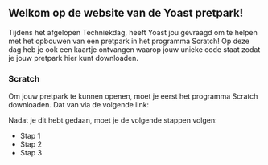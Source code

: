 ## Welkom op de website van de Yoast pretpark!

Tijdens het afgelopen Techniekdag, heeft Yoast jou gevraagd om te helpen met het opbouwen van een pretpark in het programma Scratch!
Op deze dag heb je ook een kaartje ontvangen waarop jouw unieke code staat zodat je jouw pretpark hier kunt downloaden.

### Scratch

Om jouw pretpark te kunnen openen, moet je eerst het programma Scratch downloaden. Dat van via de volgende link: 

Nadat je dit hebt gedaan, moet je de volgende stappen volgen:

- Stap 1
- Stap 2
- Stap 3
